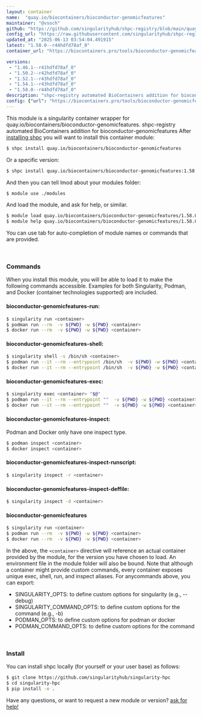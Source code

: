 ```yaml
---
layout: container
name:  "quay.io/biocontainers/bioconductor-genomicfeatures"
maintainer: "@vsoch"
github: "https://github.com/singularityhub/shpc-registry/blob/main/quay.io/biocontainers/bioconductor-genomicfeatures/container.yaml"
config_url: "https://raw.githubusercontent.com/singularityhub/shpc-registry/main/quay.io/biocontainers/bioconductor-genomicfeatures/container.yaml"
updated_at: "2025-06-13 03:54:04.491915"
latest: "1.58.0--r44hdfd78af_0"
container_url: "https://biocontainers.pro/tools/bioconductor-genomicfeatures"

versions:
 - "1.46.1--r41hdfd78af_0"
 - "1.50.2--r42hdfd78af_0"
 - "1.52.1--r43hdfd78af_0"
 - "1.54.1--r43hdfd78af_0"
 - "1.58.0--r44hdfd78af_0"
description: "shpc-registry automated BioContainers addition for bioconductor-genomicfeatures"
config: {"url": "https://biocontainers.pro/tools/bioconductor-genomicfeatures", "maintainer": "@vsoch", "description": "shpc-registry automated BioContainers addition for bioconductor-genomicfeatures", "latest": {"1.58.0--r44hdfd78af_0": "sha256:6b339d4077a772ad146afe353f9c459bb3b4d75e2cfa77b760ad6310438a67c6"}, "tags": {"1.46.1--r41hdfd78af_0": "sha256:18cb4d8ca45714d0ce3f1b6ff1c570771fe85588e1e55f6aa913d7c098dbb56b", "1.50.2--r42hdfd78af_0": "sha256:1254064bd08761e07e10ff3e7eb36e8094b95e770819a489f719367b1fb1202a", "1.52.1--r43hdfd78af_0": "sha256:54ea43c8b5168d70816ba23e5dc621d8c4669125283bfce61fa03b9903f4cf7e", "1.54.1--r43hdfd78af_0": "sha256:99bc387a86a70afd73f8d80bc680986dd1a8ef9d25a08584d8014b4054fe9cfe", "1.58.0--r44hdfd78af_0": "sha256:6b339d4077a772ad146afe353f9c459bb3b4d75e2cfa77b760ad6310438a67c6"}, "docker": "quay.io/biocontainers/bioconductor-genomicfeatures"}
---
```


This module is a singularity container wrapper for quay.io/biocontainers/bioconductor-genomicfeatures.
shpc-registry automated BioContainers addition for bioconductor-genomicfeatures
After [installing shpc](#install) you will want to install this container module:


```bash
$ shpc install quay.io/biocontainers/bioconductor-genomicfeatures
```

Or a specific version:

```bash
$ shpc install quay.io/biocontainers/bioconductor-genomicfeatures:1.58.0--r44hdfd78af_0
```

And then you can tell lmod about your modules folder:

```bash
$ module use ./modules
```

And load the module, and ask for help, or similar.

```bash
$ module load quay.io/biocontainers/bioconductor-genomicfeatures/1.58.0--r44hdfd78af_0
$ module help quay.io/biocontainers/bioconductor-genomicfeatures/1.58.0--r44hdfd78af_0
```

You can use tab for auto-completion of module names or commands that are provided.

<br>

### Commands

When you install this module, you will be able to load it to make the following commands accessible.
Examples for both Singularity, Podman, and Docker (container technologies supported) are included.

#### bioconductor-genomicfeatures-run:

```bash
$ singularity run <container>
$ podman run --rm  -v ${PWD} -w ${PWD} <container>
$ docker run --rm  -v ${PWD} -w ${PWD} <container>
```

#### bioconductor-genomicfeatures-shell:

```bash
$ singularity shell -s /bin/sh <container>
$ podman run --it --rm --entrypoint /bin/sh  -v ${PWD} -w ${PWD} <container>
$ docker run --it --rm --entrypoint /bin/sh  -v ${PWD} -w ${PWD} <container>
```

#### bioconductor-genomicfeatures-exec:

```bash
$ singularity exec <container> "$@"
$ podman run --it --rm --entrypoint ""  -v ${PWD} -w ${PWD} <container> "$@"
$ docker run --it --rm --entrypoint ""  -v ${PWD} -w ${PWD} <container> "$@"
```

#### bioconductor-genomicfeatures-inspect:

Podman and Docker only have one inspect type.

```bash
$ podman inspect <container>
$ docker inspect <container>
```

#### bioconductor-genomicfeatures-inspect-runscript:

```bash
$ singularity inspect -r <container>
```

#### bioconductor-genomicfeatures-inspect-deffile:

```bash
$ singularity inspect -d <container>
```



#### bioconductor-genomicfeatures

```bash
$ singularity run <container>
$ podman run --rm  -v ${PWD} -w ${PWD} <container>
$ docker run --rm  -v ${PWD} -w ${PWD} <container>
```


In the above, the `<container>` directive will reference an actual container provided
by the module, for the version you have chosen to load. An environment file in the
module folder will also be bound. Note that although a container
might provide custom commands, every container exposes unique exec, shell, run, and
inspect aliases. For anycommands above, you can export:

 - SINGULARITY_OPTS: to define custom options for singularity (e.g., --debug)
 - SINGULARITY_COMMAND_OPTS: to define custom options for the command (e.g., -b)
 - PODMAN_OPTS: to define custom options for podman or docker
 - PODMAN_COMMAND_OPTS: to define custom options for the command

<br>

### Install

You can install shpc locally (for yourself or your user base) as follows:

```bash
$ git clone https://github.com/singularityhub/singularity-hpc
$ cd singularity-hpc
$ pip install -e .
```

Have any questions, or want to request a new module or version? [ask for help!](https://github.com/singularityhub/singularity-hpc/issues)